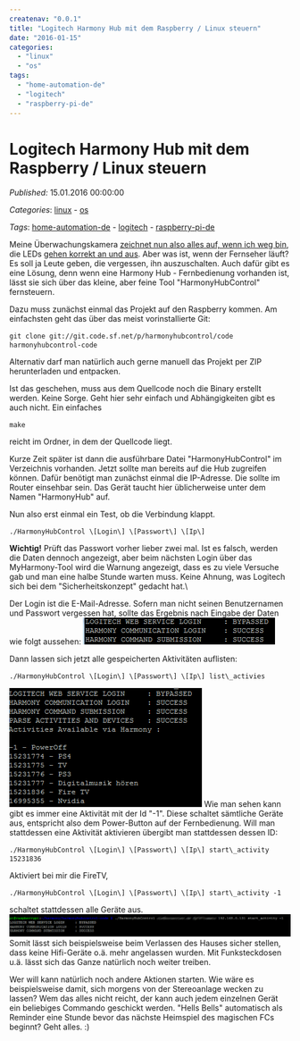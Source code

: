 ```yaml
---
createnav: "0.0.1"
title: "Logitech Harmony Hub mit dem Raspberry / Linux steuern"
date: "2016-01-15"
categories: 
  - "linux"
  - "os"
tags: 
  - "home-automation-de"
  - "logitech"
  - "raspberry-pi-de"
---
```

# Logitech Harmony Hub mit dem Raspberry / Linux steuern
_Published:_ 15.01.2016 00:00:00

_Categories_: [linux](//de/categories#linux) - [os](//de/categories#os)

_Tags_: [home-automation-de](//de/tags#home-automation-de) - [logitech](//de/tags#logitech) - [raspberry-pi-de](//de/tags#raspberry-pi-de)


Meine Überwachungskamera [zeichnet nun also alles auf, wenn ich weg bin](http://dotnet.work/2016/01/synology-surveillance-station-mit-einem-einfachen-shell-script-automatisieren/), die LEDs [gehen korrekt an und aus](http://dotnet.work/2016/01/leds-einer-ueberwachungskamera-per-linux-ein-und-ausschalten/). Aber was ist, wenn der Fernseher läuft? Es soll ja Leute geben, die vergessen, ihn auszuschalten. Auch dafür gibt es eine Lösung, denn wenn eine Harmony Hub - Fernbedienung vorhanden ist, lässt sie sich über das kleine, aber feine Tool "HarmonyHubControl" fernsteuern.

Dazu muss zunächst einmal das Projekt auf den Raspberry kommen. Am einfachsten geht das über das meist vorinstallierte Git:
```
git clone git://git.code.sf.net/p/harmonyhubcontrol/code harmonyhubcontrol-code
```

Alternativ darf man natürlich auch gerne manuell das Projekt per ZIP herunterladen und entpacken.

Ist das geschehen, muss aus dem Quellcode noch die Binary erstellt werden. Keine Sorge. Geht hier sehr einfach und Abhängigkeiten gibt es auch nicht. Ein einfaches
```
make
```

reicht im Ordner, in dem der Quellcode liegt.

Kurze Zeit später ist dann die ausführbare Datei "HarmonyHubControl" im Verzeichnis vorhanden. Jetzt sollte man bereits auf die Hub zugreifen können. Dafür benötigt man zunächst einmal die IP-Adresse. Die sollte im Router einsehbar sein. Das Gerät taucht hier üblicherweise unter dem Namen "HarmonyHub" auf.

Nun also erst einmal ein Test, ob die Verbindung klappt.
```
./HarmonyHubControl \[Login\] \[Passwort\] \[Ip\]
```

**Wichtig!** Prüft das Passwort vorher lieber zwei mal. Ist es falsch, werden die Daten dennoch angezeigt, aber beim nächsten Login über das MyHarmony-Tool wird die Warnung angezeigt, dass es zu viele Versuche gab und man eine halbe Stunde warten muss. Keine Ahnung, was Logitech sich bei dem "Sicherheitskonzept" gedacht hat.\

Der Login ist die E-Mail-Adresse. Sofern man nicht seinen Benutzernamen und Passwort vergessen hat, sollte das Ergebnis nach Eingabe der Daten wie folgt aussehen: [![hh1](images/hh1.png)](http://dotnet.work/wp-content/uploads/2016/01/hh1.png)

Dann lassen sich jetzt alle gespeicherten Aktivitäten auflisten:
```
./HarmonyHubControl \[Login\] \[Passwort\] \[Ip\] list\_activies
```

[![HH2](images/HH2.png)](http://dotnet.work/wp-content/uploads/2016/01/HH2.png) Wie man sehen kann gibt es immer eine Aktivität mit der Id "-1". Diese schaltet sämtliche Geräte aus, entspricht also dem Power-Button auf der Fernbedienung. Will man stattdessen eine Aktivität aktivieren übergibt man stattdessen dessen ID:
```
./HarmonyHubControl \[Login\] \[Passwort\] \[Ip\] start\_activity 15231836
```
Aktiviert bei mir die FireTV,
```
./HarmonyHubControl \[Login\] \[Passwort\] \[Ip\] start\_activity -1
```
schaltet stattdessen alle Geräte aus. [![hh3](images/hh3-1.png)](http://dotnet.work/wp-content/uploads/2016/01/hh3-1.png) Somit lässt sich beispielsweise beim Verlassen des Hauses sicher stellen, dass keine Hifi-Geräte o.ä. mehr angelassen wurden. Mit Funksteckdosen u.ä. lässt sich das Ganze natürlich noch weiter treiben.

Wer will kann natürlich noch andere Aktionen starten. Wie wäre es beispielsweise damit, sich morgens von der Stereoanlage wecken zu lassen? Wem das alles nicht reicht, der kann auch jedem einzelnen Gerät ein beliebiges Commando geschickt werden. "Hells Bells" automatisch als Reminder eine Stunde bevor das nächste Heimspiel des magischen FCs beginnt? Geht alles. :)
